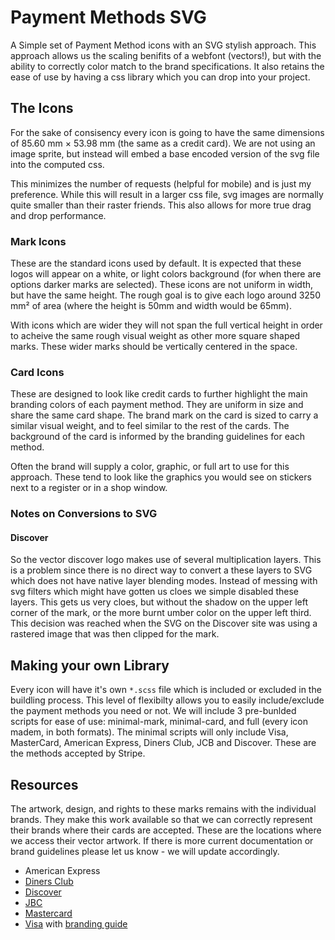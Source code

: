 # Payment Methods SVG
A Simple set of Payment Method icons with an SVG stylish approach. This approach allows us the scaling benifits of a webfont (vectors!), but with the ability to correctly color match to the brand specifications. It also retains the ease of use by having a css library which you can drop into your project.



## The Icons

For the sake of consisency every icon is going to have the same dimensions of 85.60 mm × 53.98 mm (the same as a credit card). We are not using an image sprite, but instead will embed a base encoded version of the svg file into the computed css.  

This minimizes the number of requests (helpful for mobile) and is just my preference. While this will result in a larger css file, svg images are normally quite smaller than their raster friends. This also allows for more true drag and drop performance.  

### Mark Icons  
These are the standard icons used by default. It is expected that these logos will appear on a white, or light colors background (for when there are options darker marks are selected). These icons are not uniform in width, but have the same height. The rough goal is to give each logo around 3250 mm² of area (where the height is 50mm and width would be 65mm).  
  
With icons which are wider they will not span the full vertical height in order to acheive the same rough visual weight as other more square shaped marks. These wider marks should be vertically centered in the space.  

### Card Icons  
These are designed to look like credit cards to further highlight the main branding colors of each payment method. They are uniform in size and share the same card shape. The brand mark on the card is sized to carry a similar visual weight, and to feel similar to the rest of the cards. The background of the card is informed by the branding guidelines for each method.  
  
Often the brand will supply a color, graphic, or full art to use for this approach. These tend to look like the graphics you would see on stickers next to a register or in a shop window.  


### Notes on Conversions to SVG

#### Discover
So the vector discover logo makes use of several multiplication layers. This is a problem since there is no direct way to convert a these layers to SVG which does not have native layer blending modes. Instead of messing with svg filters which might have gotten us cloes we simple disabled these layers. This gets us very cloes, but without the shadow on the upper left corner of the mark, or the more burnt umber color on the upper left third. This decision was reached when the SVG on the Discover site was using a rastered image that was then clipped for the mark.


## Making your own Library  

Every icon will have it's own `*.scss` file which is included or excluded in the buildling process. This level of flexibilty allows you to easily include/exclude the payment methods you need or not. We will include 3 pre-bunlded scripts for ease of use: minimal-mark, minimal-card, and full (every icon madem, in both formats). The minimal scripts will only include Visa, MasterCard, American Express, Diners Club, JCB and Discover. These are the methods accepted by Stripe.


## Resources
The artwork, design, and rights to these marks remains with the individual brands. They make this work available so that we can correctly represent their brands where their cards are accepted. These are the locations where we access their vector artwork. If there is more current documentation or brand guidelines please let us know - we will update accordingly.

*	American Express  
*	[Diners Club](https://www.discovernetwork.com/en-us/business-resources/free-signage-logos)  
*	[Discover](https://www.discovernetwork.com/en-us/business-resources/free-signage-logos)  
*	[JBC](http://www.jcb.co.jp/bdmanual/en/index.html)  
*	[Mastercard](https://brand.mastercard.com/brandcenter/mastercard-brand-mark/downloads.html)  
*	[Visa](https://www.visaeurope.com/receiving-payments/pos_branding) with [branding guide](https://www.visa.ca/dam/VCOM/download/merchants/New_VBM_Acq_Merchant_62714_v5.pdf)  